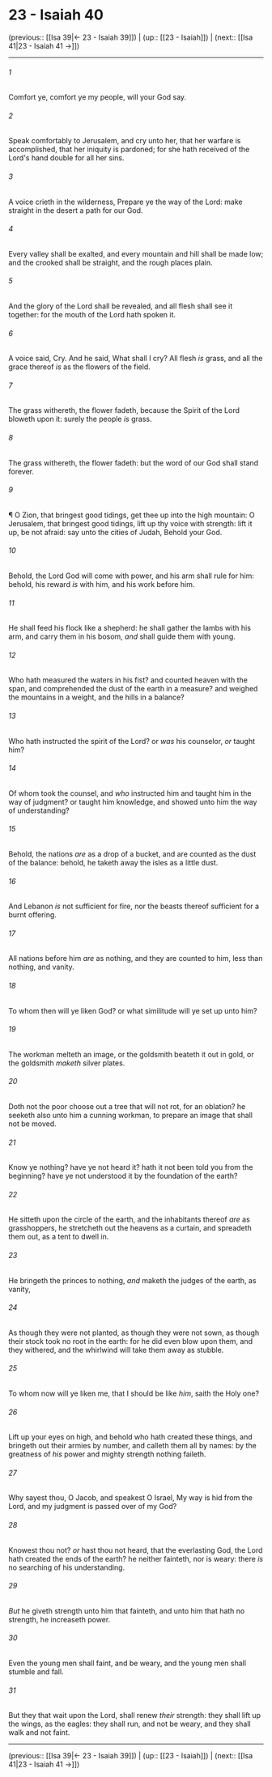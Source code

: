 # 23 - Isaiah 40

(previous:: [[Isa 39|← 23 - Isaiah 39]]) | (up:: [[23 - Isaiah]]) | (next:: [[Isa 41|23 - Isaiah 41 →]])

***


###### 1 
Comfort ye, comfort ye my people, will your God say. 

###### 2 
Speak comfortably to Jerusalem, and cry unto her, that her warfare is accomplished, that her iniquity is pardoned; for she hath received of the Lord's hand double for all her sins. 

###### 3 
A voice crieth in the wilderness, Prepare ye the way of the Lord: make straight in the desert a path for our God. 

###### 4 
Every valley shall be exalted, and every mountain and hill shall be made low; and the crooked shall be straight, and the rough places plain. 

###### 5 
And the glory of the Lord shall be revealed, and all flesh shall see it together: for the mouth of the Lord hath spoken it. 

###### 6 
A voice said, Cry. And he said, What shall I cry? All flesh _is_ grass, and all the grace thereof _is_ as the flowers of the field. 

###### 7 
The grass withereth, the flower fadeth, because the Spirit of the Lord bloweth upon it: surely the people _is_ grass. 

###### 8 
The grass withereth, the flower fadeth: but the word of our God shall stand forever. 

###### 9 
¶ O Zion, that bringest good tidings, get thee up into the high mountain: O Jerusalem, that bringest good tidings, lift up thy voice with strength: lift it up, be not afraid: say unto the cities of Judah, Behold your God. 

###### 10 
Behold, the Lord God will come with power, and his arm shall rule for him: behold, his reward _is_ with him, and his work before him. 

###### 11 
He shall feed his flock like a shepherd: he shall gather the lambs with his arm, and carry them in his bosom, _and_ shall guide them with young. 

###### 12 
Who hath measured the waters in his fist? and counted heaven with the span, and comprehended the dust of the earth in a measure? and weighed the mountains in a weight, and the hills in a balance? 

###### 13 
Who hath instructed the spirit of the Lord? or _was_ his counselor, _or_ taught him? 

###### 14 
Of whom took the counsel, and _who_ instructed him and taught him in the way of judgment? or taught him knowledge, and showed unto him the way of understanding? 

###### 15 
Behold, the nations _are_ as a drop of a bucket, and are counted as the dust of the balance: behold, he taketh away the isles as a little dust. 

###### 16 
And Lebanon _is_ not sufficient for fire, nor the beasts thereof sufficient for a burnt offering. 

###### 17 
All nations before him _are_ as nothing, and they are counted to him, less than nothing, and vanity. 

###### 18 
To whom then will ye liken God? or what similitude will ye set up unto him? 

###### 19 
The workman melteth an image, or the goldsmith beateth it out in gold, or the goldsmith _maketh_ silver plates. 

###### 20 
Doth not the poor choose out a tree that will not rot, for an oblation? he seeketh also unto him a cunning workman, to prepare an image that shall not be moved. 

###### 21 
Know ye nothing? have ye not heard it? hath it not been told you from the beginning? have ye not understood it by the foundation of the earth? 

###### 22 
He sitteth upon the circle of the earth, and the inhabitants thereof _are_ as grasshoppers, he stretcheth out the heavens as a curtain, and spreadeth them out, as a tent to dwell in. 

###### 23 
He bringeth the princes to nothing, _and_ maketh the judges of the earth, as vanity, 

###### 24 
As though they were not planted, as though they were not sown, as though their stock took no root in the earth: for he did even blow upon them, and they withered, and the whirlwind will take them away as stubble. 

###### 25 
To whom now will ye liken me, that I should be like _him_, saith the Holy one? 

###### 26 
Lift up your eyes on high, and behold who hath created these things, and bringeth out their armies by number, and calleth them all by names: by the greatness of _his_ power and mighty strength nothing faileth. 

###### 27 
Why sayest thou, O Jacob, and speakest O Israel, My way is hid from the Lord, and my judgment is passed over of my God? 

###### 28 
Knowest thou not? _or_ hast thou not heard, that the everlasting God, the Lord hath created the ends of the earth? he neither fainteth, nor is weary: there _is_ no searching of his understanding. 

###### 29 
_But_ he giveth strength unto him that fainteth, and unto him that hath no strength, he increaseth power. 

###### 30 
Even the young men shall faint, and be weary, and the young men shall stumble and fall. 

###### 31 
But they that wait upon the Lord, shall renew _their_ strength: they shall lift up the wings, as the eagles: they shall run, and not be weary, and they shall walk and not faint.

***

(previous:: [[Isa 39|← 23 - Isaiah 39]]) | (up:: [[23 - Isaiah]]) | (next:: [[Isa 41|23 - Isaiah 41 →]])
